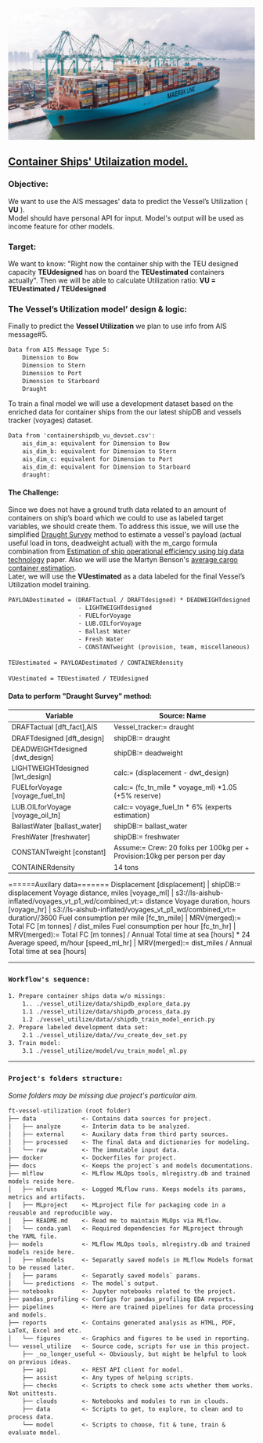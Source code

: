 
<img src="./docs/utilization.png" width="1000">

##  [Container Ships' Utilaization model.](https://www.notion.so/Vessels-utilization-modeling-2310ae81c4d140a99806e13614e7bd96)

### Objective:
We want to use the AIS messages' data to predict the Vessel’s Utilization ( __VU__ ).\
Model should have personal API for input.
Model's output will be used as income feature for other models.

### Target:
We want to know: "Right now the container ship with the TEU designed capacity __**TEUdesigned**__
has on board the __**TEUestimated**__ containers actually".
Then we will be able to calculate Utilization ratio:
    __VU = TEUestimated / TEUdesigned__

### The Vessel’s Utilization model’ design & logic:
Finally to predict the __**Vessel Utilization**__ we plan to use info from AIS message#5.

    Data from AIS Message Type 5:
        Dimension to Bow
        Dimension to Stern
        Dimension to Port
        Dimension to Starboard
        Draught

To train a final model we will use a development dataset based on the enriched
data for container ships from the our latest shipDB and vessels tracker (voyages) dataset.

    Data from 'containershipdb_vu_devset.csv':
        ais_dim_a: equivalent for Dimension to Bow
        ais_dim_b: equivalent for Dimension to Stern
        ais_dim_c: equivalent for Dimension to Port
        ais_dim_d: equivalent for Dimension to Starboard
        draught:


#### The Challenge:
Since we does not have a ground truth data related to an amount of containers on ship’s board which we could to use as labeled target variables, we should create them.
To address this issue, we will use the simplified [Draught Survey](https://www.notion.so/Manuals-76a484a882464a5ba3a1f703993b3a28#6b869a2f40b340cd9ff70caf326cdccc) method to estimate a vessel's payload (actual useful load in tons, deadweight actual) with the m_cargo formula combination from [Estimation of ship operational efficiency using big data technology](https://www.notion.so/Academic-Research-6d59b40a710a4f8b93857831697d21a1#8ee1a36be12f4d4bb530b456ab7ab7fa) paper.
Also we will use the Martyn Benson's [average cargo container estimation](https://www.quora.com/How-full-is-the-average-cargo-container-when-it-is-shipped-overseas).\
Later, we will use the __VUestimated__ as a data labeled for the final Vessel’s Utilization model training.

    PAYLOADestimated = (DRAFTactual / DRAFTdesigned) * DEADWEIGHTdesigned
                        - LIGHTWEIGHTdesigned
                        - FUELforVoyage
                        - LUB.OILforVoyage
                        - Ballast Water
                        - Fresh Water
                        - CONSTANTweight (provision, team, miscellaneous)

    TEUestimated = PAYLOADestimated / CONTAINERdensity

    VUestimated = TEUestimated / TEUdesigned

#### Data to perform "Draught Survey" method:
Variable  | Source: Name
------------- | -------------
DRAFTactual [dft_fact],AIS | Vessel_tracker:= draught
DRAFTdesigned [dft_design] | shipDB:= draught
DEADWEIGHTdesigned [dwt_design] | shipDB:= deadweight
LIGHTWEIGHTdesigned [lwt_design] | calc:= (displacement - dwt_design)
FUELforVoyage [voyage_fuel_tn] | calc:= (fc_tn_mile * voyage_ml) *1.05 (+5% reserve)
LUB.OILforVoyage [voyage_oil_tn] | calc:= voyage_fuel_tn * 6% (experts estimation)
BallastWater [ballast_water] | shipDB:= ballast_water
FreshWater [freshwater] | shipDB:= freshwater
CONSTANTweight [constant] | Assume:= Crew: 20 folks per 100kg per + Provision:10kg per person per day
CONTAINERdensity | 14 tons
======Auxilary data=======
Displacement [displacement] | shipDB:= displacement
Voyage distance, miles [voyage_ml] | s3://ls-aishub-inflated/voyages_vt_p1_wd/combined_vt:= distance
Voyage duration, hours [voyage_hr] | s3://ls-aishub-inflated/voyages_vt_p1_wd/combined_vt:= duration//3600
Fuel consumption per mile [fc_tn_mile] | MRV(merged):= Total FC [m tonnes] / dist_miles
Fuel consumption per hour [fc_tn_hr] | MRV(merged):= Total FC [m tonnes] / Annual Total time at sea [hours] * 24
Average speed, m/hour [speed_ml_hr] | MRV(merged):= dist_miles / Annual Total time at sea [hours]

----
### `Workflow's sequence:`
    1. Prepare container ships data w/o missings:
        1.. ./vessel_utilize/data/shipdb_explore_data.py
        1.1 ./vessel_utilize/data/shipdb_process_data.py
        1.2 ./vessel_utilize/data//shipdb_train_model_enrich.py
    2. Prepare labeled development data set:
        2.1 ./vessel_utilize/data//vu_create_dev_set.py
    3. Train model:
        3.1 ./vessel_utilize/model/vu_train_model_ml.py

----

### `Project's folders structure:`
_Some folders may be missing due project's particular aim._
```
ft-vessel-utilization (root folder)
├── data             <- Contains data sources for project.
│   ├── analyze      <- Interim data to be analyzed.
│   ├── external     <- Auxilary data from third party sources.
│   ├── processed    <- The final data and dictionaries for modeling.
│   └── raw          <- The immutable input data.
├── docker           <- Dockerfiles for project.
├── docs             <- Keeps the project`s and models documentations.
├── mlflow           <- MLflow MLOps tools, mlregistry.db and trained models reside here.
│   ├── mlruns       <- Logged MLflow runs. Keeps models its params, metrics and artifacts.
│   ├── MLproject    <- MLproject file for packaging code in a reusable and reproducible way.
│   ├── README.md    <- Read me to maintain MLOps via MLflow.
│   └── conda.yaml   <- Required dependencies for MLproject through the YAML file.
├── models           <- MLflow MLOps tools, mlregistry.db and trained models reside here.
│   ├── mlmodels     <- Separatly saved models in MLflow Models format to be reused later.
│   ├── params       <- Separatly saved models` params.
│   └── predictions  <- The model`s output.
├── notebooks        <- Jupyter notebooks related to the project.
├── pandas_profiling <- Configs for pandas_profiling EDA reports.
├── pipelines        <- Here are trained pipelines for data processing and models.
├── reports          <- Contains generated analysis as HTML, PDF, LaTeX, Excel and etc.
│   └── figures      <- Graphics and figures to be used in reporting.
└── vessel_utilize   <- Source code, scripts for use in this project.
    ├── _no_longer_useful <- Obviously, but might be helpful to look on previous ideas.
    ├── api          <- REST API client for model.
    ├── assist       <- Any types of helping scripts.
    ├── checks       <- Scripts to check some acts whether them works. Not unittests.
    ├── clouds       <- Notebooks and modules to run in clouds.
    ├── data         <- Scripts to get, to explore, to clean and to process data.
    └── model        <- Scripts to choose, fit & tune, train & evaluate model.
```
